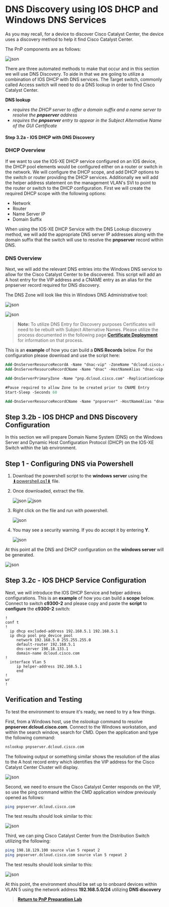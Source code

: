 # DNS Discovery using IOS DHCP and Windows DNS Services

As you may recall, for a device to discover Cisco Catalyst Center, the device uses a discovery method to help it find Cisco Catalyst Center. 

The PnP components are as follows:

![json](../../ASSETS/pnp-workflows.png?raw=true "Import JSON")

There are three automated methods to make that occur and in this section we will use DNS Discovery. To aide in that we are goiing to utilize a combination of IOS DHCP with DNS services. The Target switch, commonly called Access switch will need to do a DNS lookup in order to find Cisco Catalyst Center.

**DNS lookup** 
  - *requires the DHCP server to offer a domain suffix and a name server to resolve the **pnpserver** address*
  - *requires the **pnpserver** entry to appear in the Subject Alternative Name of the GUI Certificate*

#### Step 3.2a - IOS DHCP with DNS Discovery 

### DHCP Overview

If we want to use the IOS-XE DHCP service configured on an IOS device, the DHCP pool elements would be configured either on a router or switch in the network. We will configure the DHCP scope, and add DHCP options to the switch or router providing the DHCP services. Additionally we will add the helper address statement on the management VLAN's SVI to point to the router or switch to the DHCP configuration. First we will create the required DHCP scope with the following options:

- Network
- Router
- Name Server IP
- Domain Suffix

When using the IOS-XE DHCP Service with the DNS Lookup discovery method, we will add the appropriate DNS server IP addresses along with the domain suffix that the switch will use to resolve the **pnpserver** record within DNS. 

### DNS Overview

Next, we will add the relevant DNS entries into the Windows DNS service to allow for the Cisco Catalyst Center to be discovered. This script will add an A host entry for the VIP address and a CNAME entry as an alias for the pnpserver record required for DNS discovery.

The DNS Zone will look like this in Windows DNS Administrative tool: 

![json](./images/DNACenterDNSentries.png?raw=true "Import JSON")

![json](./images/DNACenterDNSentries2.png?raw=true "Import JSON")

> **Note:** To utilize DNS Entry for Discovery purposes Certificates will need to be rebuilt with Subject Alternative Names. Please utilize the process documented in the following page [**Certificate Deployment**](./Certificates.md) for information on that process.

This is an **example** of how you can build a **DNS Records** below. For the configuration please download and use the script here: 

```ps
Add-DnsServerResourceRecordA -Name "dnac-vip" -ZoneName "dcloud.cisco.com" -AllowUpdateAny -IPv4Address "198.18.129.100" -TimeToLive 01:00:00
Add-DnsServerResourceRecordCName -Name "dnac" -HostNameAlias "dnac-vip.dcloud.cisco.com" -ZoneName "dcloud.cisco.com"

Add-DnsServerPrimaryZone -Name "pnp.dcloud.cisco.com" -ReplicationScope "Forest" -PassThru

#Pause required to allow Zone to be created prior to CNAME Entry
Start-Sleep -Seconds 60

Add-DnsServerResourceRecordCName -Name "pnpserver" -HostNameAlias "dnac-vip.dcloud.cisco.com" -ZoneName "pnp.dcloud.cisco.com"
```

## Step 3.2b - IOS DHCP and DNS Discovery Configuration

In this section we will prepare Domain Name System (DNS) on the Windows Server and Dynamic Host Configuration Protocol (DHCP) on the IOS-XE Switch within the lab environment. 

## Step 1 - Configuring DNS via Powershell

1. Download the powershell script to the **windows server** using the <a href="https://minhaskamal.github.io/DownGit/#/home?url=https://github.com/kebaldwi/DNAC-TEMPLATES/blob/master/LABS/LAB-1-Wired-Automation/scripts/powershell.ps1">⬇︎powershell.ps1⬇︎</a> file.
2. Once downloaded, extract the file.

   ![json](./images/Powershell-Extract.png?raw=true "Import JSON")
   ![json](./images/Powershell-Extract-Location.png?raw=true "Import JSON")

3. Right click on the file and run with powershell.

   ![json](./images/Powershell-Run.png?raw=true "Import JSON")

4. You may see a security warning. If you do accept it by entering **Y**.

   ![json](./images/Powershell-Security.png?raw=true "Import JSON")

At this point all the DNS and DHCP configuration on the **windows server** will be generated.

   ![json](./images/DNS-DHCP.png?raw=true "Import JSON")

## Step 3.2c - IOS DHCP Service Configuration

Next, we will introduce the IOS DHCP Service and helper address configurations. This is an **example** of how you can build a **scope** below. Connect to switch **c9300-2** and please copy and paste the **script** to **configure** the **c9300-2** switch:

```vtl
!
conf t
!
  ip dhcp excluded-address 192.168.5.1 192.168.5.1
  ip dhcp pool pnp_device_pool                         
     network 192.168.5.0 255.255.255.0                  
     default-router 192.168.5.1 
     dns-server 198.18.133.1                           
     domain-name dcloud.cisco.com                       
!
  interface Vlan 5                         
     ip helper-address 192.168.5.1                  
     end
!
wr
!
```

## Verification and Testing

To test the environment to ensure it's ready, we need to try a few things.

First, from a Windows host, use the *nslookup* command to resolve **pnpserver.dcloud.cisco.com**. Connect to the Windows workstation, and within the search window, search for CMD. Open the application and type the following command:

```bash
nslookup pnpserver.dcloud.cisco.com
```

The following output or something similar shows the resolution of the alias to the A host record entry which identifies the VIP address for the Cisco Catalyst Center Cluster will display.

![json](./images/DNACenterDNStests.png?raw=true "Import JSON")

Second, we need to ensure the Cisco Catalyst Center responds on the VIP, so use the ping command within the CMD application window previously opened as follows:

```bash
ping pnpserver.dcloud.cisco.com
```

The test results should look similar to this:

![json](./images/DNACenterDNStestPing.png?raw=true "Import JSON")

Third, we can ping Cisco Catalyst Center from the Distribution Switch utilizing the following:

```bash
ping 198.18.129.100 source vlan 5 repeat 2
ping pnpserver.dcloud.cisco.com source vlan 5 repeat 2
```
The test results should look similar to this:

![json](./images/blank.png?raw=true "Import JSON")

At this point, the environment should be set up to onboard devices within VLAN 5 using the network address **192.168.5.0/24** utilizing **DNS discovery**

> [**Return to PnP Preparation Lab**](./module1e-reset.md#step-6---reset-eem-script-or-pnp-service-reset)
